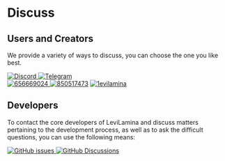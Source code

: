 # Discuss

## Users and Creators

We provide a variety of ways to discuss, you can choose the one you like best.

[![Discord](https://img.shields.io/discord/849252980430864384?style=for-the-badge&logo=discord)
](https://discord.gg/GDWytKaebw)
[![Telegram](https://img.shields.io/badge/Telegram-blue?style=for-the-badge&logo=telegram)
](https://t.me/LiteLoader)  
[![656669024](https://img.shields.io/badge/656669024-red?style=for-the-badge&logo=tencent%20qq)
](http://qm.qq.com/cgi-bin/qm/qr?_wv=1027&k=ndxRXO1HARA8ing7OunMClOz3cQTogL0&authKey=D7QTcqnzhBzuh3zc%2F70FjgklsVvkCImTjSRqHMwYGCLwIFpxzp%2FflC97Y7AUG%2Fpy&noverify=0&group_code=656669024) 
[![850517473](https://img.shields.io/badge/850517473-red?style=for-the-badge&logo=tencent%20qq)](http://qm.qq.com/cgi-bin/qm/qr?_wv=1027&k=YFHRYvpO6mjqE5QeZxcMIlahGzWR3JLA&authKey=M8p8hkdctNSyXJo7Ux%2FzdNu4VL2jLiqMGakM3eHlA4ZLvjdwtL%2F1SIKE51s%2FKcp6&noverify=0&group_code=850517473) 
[![1evilamina](https://img.shields.io/badge/1evilamina-red?style=for-the-badge&logo=tencent%20qq)](https://pd.qq.com/s/a13gu04rv)  

## Developers

To contact the core developers of LeviLamina and discuss matters pertaining to the development process, as well as to ask the difficult questions, you can use the following means:

[![GitHub issues](https://img.shields.io/github/issues-raw/LiteLDev/LeviLamina?style=for-the-badge&logo=github)
](https://github.com/LiteLDev/LeviLamina/issues) 
[![GitHub Discussions](https://img.shields.io/github/discussions/LiteLDev/LeviLamina?style=for-the-badge&logo=github)
](https://github.com/LiteLDev/LeviLamina/discussions)
